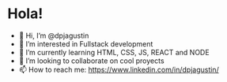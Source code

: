 <h1> Hola! </h1>

- 👋 Hi, I’m @dpjagustin
- 👀 I’m interested in Fullstack development
- 🌱 I’m currently learning  HTML, CSS, JS, REACT and NODE
- 💞️ I’m looking to collaborate on cool proyects
- 📫 How to reach me: https://www.linkedin.com/in/dpjagustin/

<!---
dpjagustin/dpjagustin is a ✨ special ✨ repository because its `README.md` (this file) appears on your GitHub profile.
You can click the Preview link to take a look at your changes.
--->
